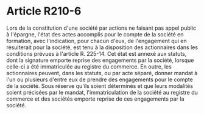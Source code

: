 # Article R210-6

Lors de la constitution d'une société par actions ne faisant pas appel public à l'épargne, l'état des actes accomplis pour le compte de la société en formation, avec l'indication, pour chacun d'eux, de l'engagement qui en résulterait pour la société, est tenu à la disposition des actionnaires dans les conditions prévues à l'article R. 225-14.   Cet état est annexé aux statuts, dont la signature emporte reprise des engagements par la société, lorsque celle-ci a été immatriculée au registre du commerce.   En outre, les actionnaires peuvent, dans les statuts, ou par acte séparé, donner mandat à l'un ou plusieurs d'entre eux de prendre des engagements pour le compte de la société. Sous réserve qu'ils soient déterminés et que leurs modalités soient précisées par le mandat, l'immatriculation de la société au registre du commerce et des sociétés emporte reprise de ces engagements par la société.